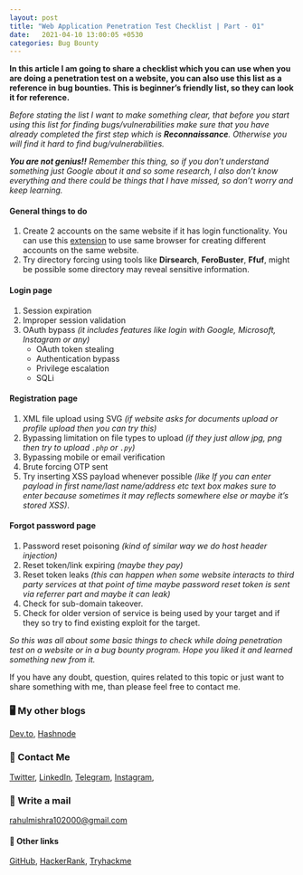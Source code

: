 ```yaml
---
layout: post
title: "Web Application Penetration Test Checklist | Part - 01"
date:   2021-04-10 13:00:05 +0530
categories: Bug Bounty
---
```


**In this article I am going to share a checklist which you can use when you are doing a penetration test on a website, you can also use this list as a reference in bug bounties. This is beginner’s friendly list, so they can look it for reference.**

*Before stating the list I want to make something clear, that before you start using this list for finding bugs/vulnerabilities make sure that you have already completed the first step which is **Reconnaissance**. Otherwise you will find it hard to find bug/vulnerabilities.*

***You are not genius!!*** *Remember this thing, so if you don’t understand something just Google about it and so some research, I also don’t know everything and there could be things that I have missed, so don’t worry and keep learning.*

#### General things to do 

1. Create 2 accounts on the same website if it has login functionality. You can use this [extension]( https://addons.mozilla.org/en-US/firefox/addon/multi-account-containers/) to use same browser for creating different accounts on the same website.
2. Try directory forcing using tools like **Dirsearch**, **FeroBuster**, **Ffuf**, might be possible some directory may reveal sensitive information.

#### Login page
1. Session expiration 
2. Improper session validation 
3. OAuth bypass *(it includes features like login with Google, Microsoft, Instagram or any)*
    - OAuth token stealing
    - Authentication bypass
    - Privilege escalation
    - SQLi

#### Registration page
1. XML file upload using SVG *(if website asks for documents upload or profile upload then you can try this)*
2. Bypassing limitation on file types to upload *(if they just allow jpg, png then try to upload `.php` or `.py`)*
3. Bypassing mobile or email verification
4. Brute forcing OTP sent
5. Try inserting XSS payload whenever possible *(like If you can enter payload in first name/last name/address etc text box makes sure to enter because sometimes it may reflects somewhere else or maybe it’s stored XSS)*.

#### Forgot password page
1. Password reset poisoning *(kind of similar way we do host header injection)*
2. Reset token/link expiring *(maybe they pay)*
3. Reset token leaks *(this can happen when some website interacts to third party services at that point of time maybe password reset token is sent via referrer part and maybe it can leak)*
4. Check for sub-domain takeover.
5. Check for older version of service is being used by your target and if they so try to find existing exploit for the target.

*So this was all about some basic things to check while doing penetration test on a website or in a bug bounty program. Hope you liked it and learned something new from it.*

If you have any doubt, question, quires related to this topic or just want to share something with me, than please feel free to contact me.

### 🖥 My other blogs
[Dev.to](https://dev.to/rahulmishra05),
[Hashnode](https://hashnode.com/@programmingport)

### 📱 Contact Me

[Twitter](https://twitter.com/r_mishra10),
[LinkedIn](https://www.linkedin.com/in/rahul-mishra-66210b185),
[Telegram](https://t.me/rahul_mishra10),
[Instagram](https://www.instagram.com/rahul_mishra10/?hl=en),

### 📧 Write a mail
<rahulmishra102000@gmail.com>

#### 🚀 Other links

[GitHub](https://github.com/rahulMishra05),
[HackerRank](https://www.hackerrank.com/rahulmishra10201),
[Tryhackme](https://tryhackme.com/p/rahulMishra05)

